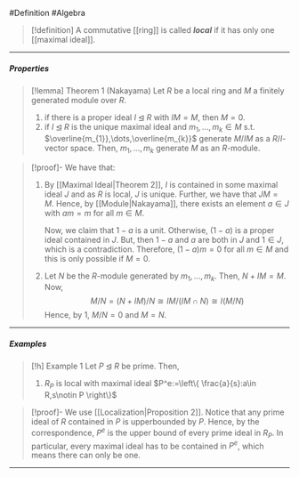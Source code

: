 #Definition #Algebra 

> [!definition]
> A commutative [[ring]] is called ***local*** if it has only one [[maximal ideal]].

---
##### Properties
> [!lemma] Theorem 1 (Nakayama)
> Let $R$ be a local ring and $M$ a finitely generated module over $R$. 
> 1. if there is a proper ideal $I\unlhd R$ with $IM=M$, then $M=0$.
> 2. if $I\unlhd R$ is the unique maximal ideal and $m_{1},\dots,m_{k}\in M$ s.t. $\overline{m_{1}},\dots,\overline{m_{k}}$ generate $M / IM$ as a $R / I$-vector space. Then, $m_{1},\dots,m_{k}$ generate $M$ as an $R$-module.

> [!proof]-
> We have that:
> 1. By [[Maximal Ideal|Theorem 2]], $I$ is contained in some maximal ideal $J$ and as $R$ is local, $J$ is unique. Further, we have that $JM=M$. Hence, by [[Module|Nakayama]], there exists an element $a\in J$ with $am=m$ for all $m\in M$.
>    
>    Now, we claim that $1-a$ is a unit. Otherwise, $(1-a)$ is a proper ideal contained in $J$. But, then $1-a$ and $a$ are both in $J$ and $1\in J$, which is a contradiction. Therefore, $(1-a)m=0$ for all $m\in M$ and this is only possible if $M=0$.
> 2. Let $N$ be the $R$-module generated by $m_{1},\dots,m_{k}$. Then, $N+IM=M$. Now, $$M / N=(N+IM) / N\cong IM / (IM\cap N)\cong I(M / N)$$Hence, by 1, $M / N=0$ and $M=N$.
---
##### Examples
> [!h] Example 1
> Let $P\unlhd R$ be prime. Then, 
> 1. $R_{P}$ is local with maximal ideal $P^e:=\left\{  \frac{a}{s}:a\in R,s\notin P  \right\}$

> [!proof]-
> We use [[Localization|Proposition 2]]. Notice that any prime ideal of $R$ contained in $P$ is upperbounded by $P$. Hence, by the correspondence, $P^e$ is the upper bound of every prime ideal in $R_{P}$. In particular, every maximal ideal has to be contained in $P^e$, which means there can only be one. 
---
